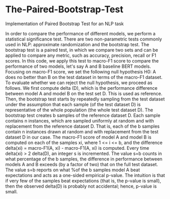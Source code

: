 # The-Paired-Bootstrap-Test
Implementation of Paired Bootstrap Test for an NLP task

In order to compare the performance of different models, we perform a statistical significance test. There are two non-parametric tests commonly used in NLP: approximate randomization and the bootstrap test. The bootstrap test is a paired test, in which we compare two sets and can be applied to compare any metric, such as accuracy, precision, recall or F1 scores. In this code, we apply this test to macro-F1 score to compare the performance of two models, let's say A and B baseline BERT models. Focusing on macro-F1 score, we set the following null hypothesis H0: A does no better than B on the test dataset in terms of the macro-F1 dataset. To evaluate whether we can reject the null hypothesis, we proceed as follows. We first compute delta (D), which is the performance difference between model A and model B on the test set D. This is used as reference. Then, the bootstrap test starts by repeatedly sampling from the test dataset under the assumption that each sample (of the test dataset D) is representative of the whole population (the whole test dataset D). The bootstrap test creates b samples of the reference dataset D. Each sample contains n instances, which are sampled uniformly at random and with replacement from the reference dataset D. That is, each of the b samples contain n instances drawn at random and with replacement from the test dataset D in our case. The macro-F1 score of model A and model B is computed on each of the samples xi, where 1 <= i <= b, and the difference delta(xi) = macro-F1(A, xi) - macro-F1(A, xi) is computed. Every time delta(xi) > 2 delta(D), an integer s is incremented. The value s=b counts in what percentage of the b samples, the difference in performance between models A and B exceeds (by a factor of two) that on the full test dataset. The value s=b reports on what %of the b samples model A beat expectations and acts as a one-sided empirical p-value. The intuition is that if very few of the samples beat expectations (that is, the p-value is small), then the observed delta(D) is probably not accidental; hence, p-value is small.
